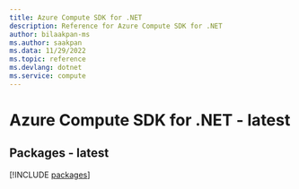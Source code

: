 ```yaml
---
title: Azure Compute SDK for .NET
description: Reference for Azure Compute SDK for .NET
author: bilaakpan-ms
ms.author: saakpan
ms.data: 11/29/2022
ms.topic: reference
ms.devlang: dotnet
ms.service: compute
---
```

# Azure Compute SDK for .NET - latest
## Packages - latest
[!INCLUDE [packages](compute-index.md)]